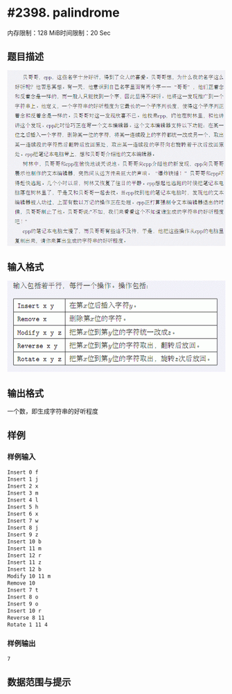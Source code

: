 # #2398. palindrome

内存限制：128 MiB时间限制：20 Sec

## 题目描述

![](upload/201107/1.jpg)

## 输入格式

![](upload/201107/2.jpg)

## 输出格式

一个数，即生成字符串的好听程度

## 样例

### 样例输入

    
    Insert 0 f
    Insert 1 j
    Insert 2 x
    Insert 3 m
    Insert 4 l
    Insert 5 h
    Insert 6 x
    Insert 7 w
    Insert 8 j
    Insert 9 z
    Insert 10 b
    Insert 11 m
    Insert 12 r
    Insert 11 z
    Insert 12 b
    Modify 10 11 m
    Remove 10
    Insert 7 t
    Insert 8 o
    Insert 9 o
    Insert 10 r
    Reverse 8 11
    Rotate 1 11 4
    
    

### 样例输出

    
    7
    

## 数据范围与提示
